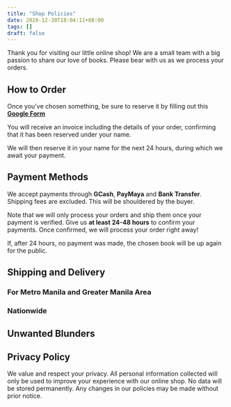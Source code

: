 ```yaml
---
title: "Shop Policies"
date: 2020-12-30T18:04:11+08:00
tags: []
draft: false
---
```

Thank you for visiting our little online shop!
We are a small team with a big passion to share our love of books.
Please bear with us as we process your orders.

## How to Order
Once you've chosen something, be sure to reserve it by filling out this **[Google Form](https://forms.gle/yebh3XHyuUqe7xG8A)**

You will receive an invoice including the details of your order, confirming that it has been reserved under your name.

We will then reserve it in your name for the next 24 hours, during which we await your payment.


## Payment Methods

We accept payments through **GCash**, **PayMaya** and **Bank Transfer**.
Shipping fees are excluded.
This will be shouldered by the buyer.

Note that we will only process your orders and ship them once your payment is verified.
Give us **at least 24-48 hours** to confirm your payments.
Once confirmed, we will process your order right away!

If, after 24 hours, no payment was made, the chosen book will be up again for the public.

## Shipping and Delivery

### For Metro Manila and Greater Manila Area

### Nationwide

## Unwanted Blunders

## Privacy Policy
We value and respect your privacy.
All personal information collected will only be used to improve your experience with our online shop.
No data will be stored permanently.
Any changes in our policies may be made without prior notice.
